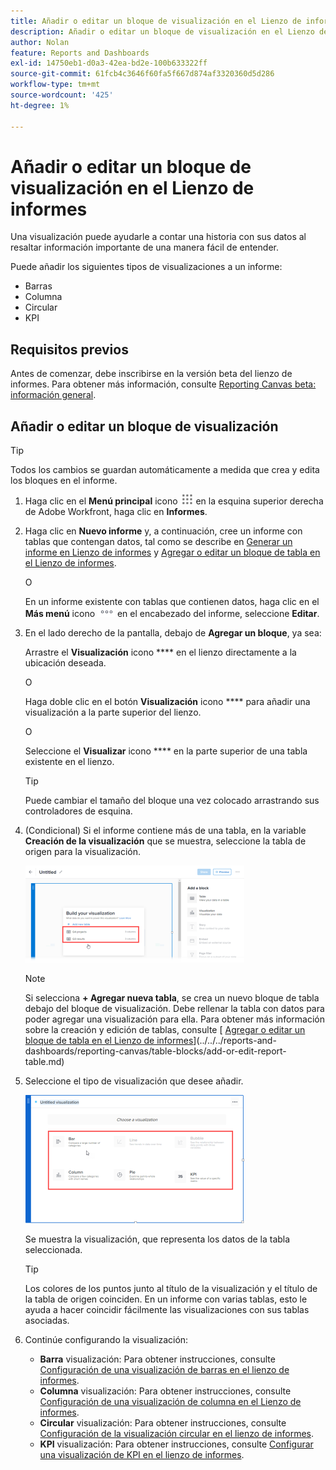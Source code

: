 ```yaml
---
title: Añadir o editar un bloque de visualización en el Lienzo de informes
description: Añadir o editar un bloque de visualización en el Lienzo de informes
author: Nolan
feature: Reports and Dashboards
exl-id: 14750eb1-d0a3-42ea-bd2e-100b633322ff
source-git-commit: 61fcb4c3646f60fa5f667d874af3320360d5d286
workflow-type: tm+mt
source-wordcount: '425'
ht-degree: 1%

---
```



# Añadir o editar un bloque de visualización en el Lienzo de informes

Una visualización puede ayudarle a contar una historia con sus datos al resaltar información importante de una manera fácil de entender.

Puede añadir los siguientes tipos de visualizaciones a un informe:

* Barras
* Columna
* Circular
* KPI

## Requisitos previos

Antes de comenzar, debe inscribirse en la versión beta del lienzo de informes. Para obtener más información, consulte [Reporting Canvas beta: información general](/help/quicksilver/product-announcements/betas/reporting-canvas-beta/reporting-canvas-beta-overview.md).

## Añadir o editar un bloque de visualización

>[!TIP]
>
>Todos los cambios se guardan automáticamente a medida que crea y edita los bloques en el informe.

1. Haga clic en el **Menú principal** icono ![](assets/main-menu-icon.png) en la esquina superior derecha de Adobe Workfront, haga clic en **Informes**.
1. Haga clic en **Nuevo informe** y, a continuación, cree un informe con tablas que contengan datos, tal como se describe en [Generar un informe en Lienzo de informes](../../../reports-and-dashboards/reporting-canvas/manage-reports/build-report.md) y [Agregar o editar un bloque de tabla en el Lienzo de informes](../../../reports-and-dashboards/reporting-canvas/table-blocks/add-or-edit-report-table.md).

   O

   En un informe existente con tablas que contienen datos, haga clic en el **Más menú** icono ![](assets/more-icon.png) en el encabezado del informe, seleccione **Editar**.

1. En el lado derecho de la pantalla, debajo de **Agregar un bloque**, ya sea:

   Arrastre el **Visualización** icono **** en el lienzo directamente a la ubicación deseada.

   O

   Haga doble clic en el botón **Visualización** icono **** para añadir una visualización a la parte superior del lienzo.

   O

   Seleccione el **Visualizar** icono **** en la parte superior de una tabla existente en el lienzo.

   >[!TIP]
   >
   >Puede cambiar el tamaño del bloque una vez colocado arrastrando sus controladores de esquina.

1. (Condicional) Si el informe contiene más de una tabla, en la variable **Creación de la visualización** que se muestra, seleccione la tabla de origen para la visualización.

   ![](assets/select-table-on-vis-350x155.png)

   >[!NOTE]
   >
   >Si selecciona **+ Agregar nueva tabla**, se crea un nuevo bloque de tabla debajo del bloque de visualización. Debe rellenar la tabla con datos para poder agregar una visualización para ella. Para obtener más información sobre la creación y edición de tablas, consulte [ [Agregar o editar un bloque de tabla en el Lienzo de informes](../../../reports-and-dashboards/reporting-canvas/table-blocks/add-or-edit-report-table.md)](../../../reports-and-dashboards/reporting-canvas/table-blocks/add-or-edit-report-table.md)

1. Seleccione el tipo de visualización que desee añadir.

   ![](assets/select-vis-type-350x205.png)

   Se muestra la visualización, que representa los datos de la tabla seleccionada.

   >[!TIP]
   >
   >Los colores de los puntos junto al título de la visualización y el título de la tabla de origen coinciden. En un informe con varias tablas, esto le ayuda a hacer coincidir fácilmente las visualizaciones con sus tablas asociadas.

1. Continúe configurando la visualización:

   * **Barra** visualización: Para obtener instrucciones, consulte [Configuración de una visualización de barras en el lienzo de informes](../../../reports-and-dashboards/reporting-canvas/visualization-blocks/configure-bar-visualization.md#bar).
   * **Columna** visualización: Para obtener instrucciones, consulte [Configuración de una visualización de columna en el Lienzo de informes](../../../reports-and-dashboards/reporting-canvas/visualization-blocks/configure-column-visualization.md).
   * **Circular** visualización: Para obtener instrucciones, consulte [Configuración de la visualización circular en el lienzo de informes](../../../reports-and-dashboards/reporting-canvas/visualization-blocks/configure-pie-visualization.md).
   * **KPI** visualización: Para obtener instrucciones, consulte [Configurar una visualización de KPI en el lienzo de informes](../../../reports-and-dashboards/reporting-canvas/visualization-blocks/configure-kpi-visualization.md).
